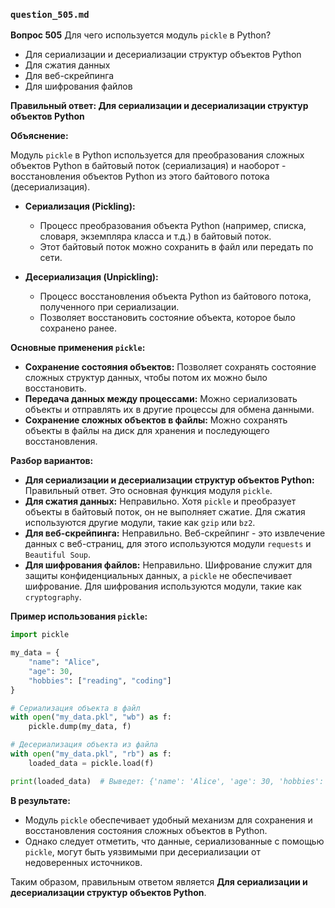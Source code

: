 ### `question_505.md`

**Вопрос 505** Для чего используется модуль `pickle` в Python?

-   Для сериализации и десериализации структур объектов Python
-   Для сжатия данных
-   Для веб-скрейпинга
-   Для шифрования файлов

**Правильный ответ: Для сериализации и десериализации структур объектов Python**

**Объяснение:**

Модуль `pickle` в Python используется для преобразования сложных объектов Python в байтовый поток (сериализация) и наоборот - восстановления объектов Python из этого байтового потока (десериализация).

*   **Сериализация (Pickling):**
    *   Процесс преобразования объекта Python (например, списка, словаря, экземпляра класса и т.д.) в байтовый поток.
    *   Этот байтовый поток можно сохранить в файл или передать по сети.

*   **Десериализация (Unpickling):**
    *   Процесс восстановления объекта Python из байтового потока, полученного при сериализации.
    *   Позволяет восстановить состояние объекта, которое было сохранено ранее.

**Основные применения `pickle`:**

*   **Сохранение состояния объектов:** Позволяет сохранять состояние сложных структур данных, чтобы потом их можно было восстановить.
*   **Передача данных между процессами:** Можно сериализовать объекты и отправлять их в другие процессы для обмена данными.
*   **Сохранение сложных объектов в файлы:** Можно сохранять объекты в файлы на диск для хранения и последующего восстановления.

**Разбор вариантов:**
*   **Для сериализации и десериализации структур объектов Python:** Правильный ответ. Это основная функция модуля `pickle`.
*   **Для сжатия данных:** Неправильно. Хотя `pickle` и преобразует объекты в байтовый поток, он не выполняет сжатие. Для сжатия используются другие модули, такие как `gzip` или `bz2`.
*   **Для веб-скрейпинга:** Неправильно. Веб-скрейпинг - это извлечение данных с веб-страниц, для этого используются модули `requests` и `Beautiful Soup`.
*  **Для шифрования файлов:** Неправильно. Шифрование служит для защиты конфиденциальных данных, а `pickle` не обеспечивает шифрование. Для шифрования используются модули, такие как `cryptography`.

**Пример использования `pickle`:**

```python
import pickle

my_data = {
    "name": "Alice",
    "age": 30,
    "hobbies": ["reading", "coding"]
}

# Сериализация объекта в файл
with open("my_data.pkl", "wb") as f:
    pickle.dump(my_data, f)

# Десериализация объекта из файла
with open("my_data.pkl", "rb") as f:
    loaded_data = pickle.load(f)

print(loaded_data)  # Выведет: {'name': 'Alice', 'age': 30, 'hobbies': ['reading', 'coding']}

```

**В результате:**
*   Модуль `pickle` обеспечивает удобный механизм для сохранения и восстановления состояния сложных объектов в Python.
*   Однако следует отметить, что данные, сериализованные с помощью `pickle`, могут быть уязвимыми при десериализации от недоверенных источников.

Таким образом, правильным ответом является **Для сериализации и десериализации структур объектов Python**.
